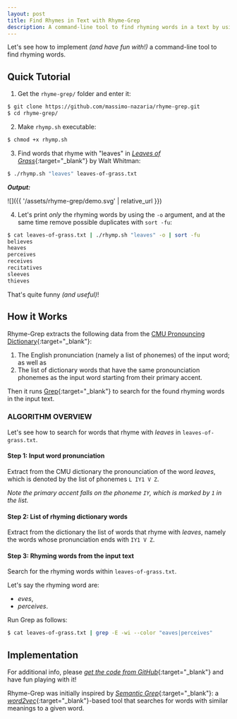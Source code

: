 ```yaml
---
layout: post
title: Find Rhymes in Text with Rhyme-Grep
description: A command-line tool to find rhyming words in a text by using Grep and the CMU pronouncing dictionary.
---
```


Let's see how to implement _(and have fun with!)_ a command-line tool to find rhyming words.

## Quick Tutorial

1) Get the `rhyme-grep/` folder and enter it:

```sh
$ git clone https://github.com/massimo-nazaria/rhyme-grep.git
$ cd rhyme-grep/
```

2) Make `rhymp.sh` executable:

```sh
$ chmod +x rhymp.sh
```

3) Find words that rhyme with "leaves" in [_Leaves of Grass_][1]{:target="_blank"} by Walt Whitman:

```sh
$ ./rhymp.sh "leaves" leaves-of-grass.txt
```

_**Output:**_

![]({{ '/assets/rhyme-grep/demo.svg' | relative_url }})

4) Let's print _only_ the rhyming words by using the `-o` argument, and at the same time remove possible duplicates with `sort -fu`:

```sh
$ cat leaves-of-grass.txt | ./rhymp.sh "leaves" -o | sort -fu
believes
heaves
perceives
receives
recitatives
sleeves
thieves
```

That's quite funny _(and useful)_!

## How it Works

Rhyme-Grep extracts the following data from the [CMU Pronouncing Dictionary][2]{:target="_blank"}:

1. The English pronunciation (namely a list of phonemes) of the input word; as well as
2. The list of dictionary words that have the same pronounciation phonemes as the input word starting from their primary accent.

Then it runs [Grep][3]{:target="_blank"} to search for the found rhyming words in the input text.


### ALGORITHM OVERVIEW

Let's see how to search for words that rhyme with _leaves_ in `leaves-of-grass.txt`.

#### Step 1: Input word pronunciation

Extract from the CMU dictionary the pronounciation of the word _leaves_, which is denoted by the list of phonemes `L IY1 V Z`.

_Note the primary accent falls on the phoneme `IY`, which is marked by `1` in the list._

#### Step 2: List of rhyming dictionary words

Extract from the dictionary the list of words that rhyme with _leaves_, namely the words whose pronunciation ends with `IY1 V Z`.

#### Step 3: Rhyming words from the input text

Search for the rhyming words within `leaves-of-grass.txt`.

Let's say the rhyming word are:

* _eves_,
* _perceives_.

Run Grep as follows:

```sh
$ cat leaves-of-grass.txt | grep -E -wi --color "eaves|perceives"
```

## Implementation

For additional info, please [_get the code from GitHub_][4]{:target="_blank"} and have fun playing with it!

Rhyme-Grep was initially inspired by [_Semantic Grep_][5]{:target="_blank"}: a [_word2vec_][6]{:target="_blank"}-based tool that searches for words with similar meanings to a given word.

[1]: https://gutenberg.org/ebooks/1322
[2]: https://github.com/cmusphinx/cmudict
[3]: https://www.gnu.org/software/grep/
[4]: https://github.com/massimo-nazaria/rhyme-grep
[5]: https://github.com/arunsupe/semantic-grep
[6]: https://code.google.com/archive/p/word2vec/
